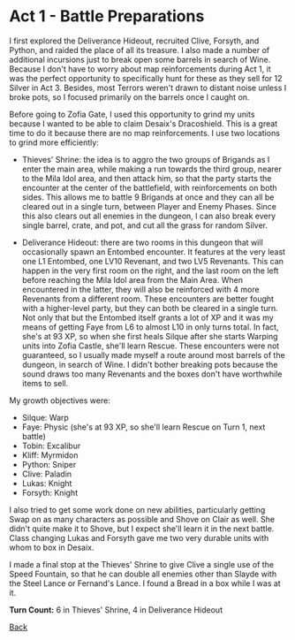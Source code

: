 # Act 1 - Battle Preparations

I first explored the Deliverance Hideout, recruited Clive, Forsyth, and Python, and raided the place of all its treasure. I also made a number of additional incursions just to break open some barrels in search of Wine. Because I don't have to worry about map reinforcements during Act 1, it was the perfect opportunity to specifically hunt for these as they sell for 12 Silver in Act 3. Besides, most Terrors weren't drawn to distant noise unless I broke pots, so I focused primarily on the barrels once I caught on.

Before going to Zofia Gate, I used this opportunity to grind my units because I wanted to be able to claim Desaix's Dracoshield. This is a great time to do it because there are no map reinforcements. I use two locations to grind more efficiently:

- Thieves' Shrine: the idea is to aggro the two groups of Brigands as I enter the main area, while making a run towards the third group, nearer to the Mila Idol area, and then attack him, so that the party starts the encounter at the center of the battlefield, with reinforcements on both sides. This allows me to battle 9 Brigands at once and they can all be cleared out in a single turn, between Player and Enemy Phases. Since this also clears out all enemies in the dungeon, I can also break every single barrel, crate, and pot, and cut all the grass for random Silver.

- Deliverance Hideout: there are two rooms in this dungeon that will occasionally spawn an Entombed encounter. It features at the very least one L1 Entombed, one LV10 Revenant, and two LV5 Revenants. This can happen in the very first room on the right, and the last room on the left before reaching the Mila Idol area from the Main Area. When encountered in the latter, they will also be reinforced with 4 more Revenants from a different room. These encounters are better fought with a higher-level party, but they can both be cleared in a single turn. Not only that but the Entombed itself grants a lot of XP and it was my means of getting Faye from L6 to almost L10 in only turns total. In fact, she's at 93 XP, so when she first heals Silque after she starts Warping units into Zofia Castle, she'll learn Rescue. These encounters were not guaranteed, so I usually made myself a route around most barrels of the dungeon, in search of Wine. I didn't bother breaking pots because the sound draws too many Revenants and the boxes don't have worthwhile items to sell.

 My growth objectives were:

- Silque: Warp
- Faye: Physic (she's at 93 XP, so she'll learn Rescue on Turn 1, next battle)
- Tobin: Excalibur
- Kliff: Myrmidon
- Python: Sniper
- Clive: Paladin
- Lukas: Knight
- Forsyth: Knight

I also tried to get some work done on new abilities, particularly getting Swap on as many characters as possible and Shove on Clair as well. She didn't quite make it to Shove, but I expect she'll learn it in the next battle. Class changing Lukas and Forsyth gave me two very durable units with whom to box in Desaix.

I made a final stop at the Thieves' Shrine to give Clive a single use of the Speed Fountain, so that he can double all enemies other than Slayde with the Steel Lance or Fernand's Lance. I found a Bread in a box while I was at it.

**Turn Count:** 6 in Thieves' Shrine, 4 in Deliverance Hideout

[Back](../README.md)
